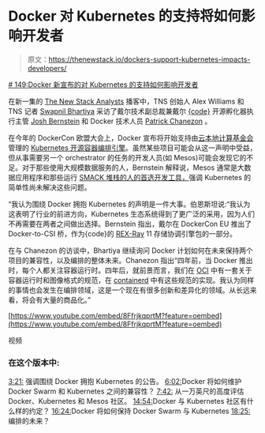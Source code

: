 # Docker 对 Kubernetes 的支持将如何影响开发者

> 原文：<https://thenewstack.io/dockers-support-kubernetes-impacts-developers/>

[# 149:Docker 新宣布的对 Kubernetes 的支持如何影响开发者](https://thenewstack.simplecast.com/episodes/149-how-dockers-newly-announced-support-for-kubernetes-impacts-developers)

在新一集的 [The New Stack Analysts](https://thenewstack.io/podcasts/analysts) 播客中，TNS 创始人 Alex Williams 和 TNS 记者 [Swapnil Bhartiya](https://twitter.com/swapnilbhartiya) 采访了戴尔技术副总裁兼戴尔 [{code}](http://web.archive.org/web/20180220231349/https://thecodeteam.com/) 开源孵化器执行主管 [Josh Bernstein](https://www.linkedin.com/in/jbernstein/) 和 Docker 技术人员 [Patrick Chanezon](https://www.linkedin.com/in/chanezon) 。

在今年的 DockerCon 欧盟大会上，Docker 宣布将开始支持由[云本地计算基金会](https://www.cncf.io/)管理的 [Kubernetes 开源容器编排引擎](https://thenewstack.io/docker-fully-embraces-kubernetes/)。虽然某些项目可能会从这一声明中受益，但从事需要另一个 orchestrator 的任务的开发人员(如 Mesos)可能会发现它的不足。对于那些使用大规模数据服务的人，Bernstein 解释说，Mesos 通常是大数据应用程序和那些运行 [SMACK 堆栈的人的首选开发工具，](https://thenewstack.io/the-smack-stack-on-mesospheres-dcos-gives-retailers-a-path-to-leave-amazon/)强调 Kubernetes 的简单性尚未解决这些问题。

“我认为围绕 Docker 拥抱 Kubernetes 的声明是一件大事。伯恩斯坦说:“我认为这表明了行业的前进方向，Kubernetes 生态系统得到了更广泛的采用，因为人们不再需要在两者之间做出选择。Bernstein 指出，戴尔在 DockerCon EU 推出了 Docker-to-CSI 桥，作为{code}的 [REX-Ray](https://github.com/thecodeteam/rexray) 11 存储协调引擎包的一部分。

在与 Chanezon 的访谈中，Bhartiya 继续询问 Docker 计划如何在未来保持两个项目的兼容性，以及编排的整体未来。Chanezon 指出“四年前，当 Docker 推出时，每个人都关注容器运行时。四年后，就前景而言，我们在 [OCI](https://www.opencontainers.org/) 中有一套关于容器运行时和图像格式的规范，在 [containerd](https://containerd.io/) 中有这些规范的实现。我认为同样的事情也会发生在编排领域，这是一个现在有很多创新和差异化的领域。从长远来看，将会有大量的商品化。”

[https://www.youtube.com/embed/8FfrjkqprtM?feature=oembed](https://www.youtube.com/embed/8FfrjkqprtM?feature=oembed)

视频

### 在这个版本中:

[3:21:](https://thenewstack.simplecast.com/episodes/149-how-dockers-newly-announced-support-for-kubernetes-impacts-developers?t=3:21) 强调围绕 Docker 拥抱 Kubernetes 的公告。
[6:02:](https://thenewstack.simplecast.com/episodes/149-how-dockers-newly-announced-support-for-kubernetes-impacts-developers?t=6:02)Docker 将如何维护 Docker Swarm 和 Kubernetes 之间的兼容性？
[7:42:](https://thenewstack.simplecast.com/episodes/149-how-dockers-newly-announced-support-for-kubernetes-impacts-developers?t=7:42) 从一万英尺的高度评估 Docker、Kubernetes 和 Mesos 社区。
[14:54:](https://thenewstack.simplecast.com/episodes/149-how-dockers-newly-announced-support-for-kubernetes-impacts-developers?t=14:54)Docker 与 Kubernetes 社区有什么样的约定？
[16:24:](https://thenewstack.simplecast.com/episodes/149-how-dockers-newly-announced-support-for-kubernetes-impacts-developers?t=16:24)Docker 将如何保持 Docker Swarm 与 Kubernetes
[18:25:](https://thenewstack.simplecast.com/episodes/149-how-dockers-newly-announced-support-for-kubernetes-impacts-developers?t=18:25) 编排的未来？

<svg xmlns:xlink="http://www.w3.org/1999/xlink" viewBox="0 0 68 31" version="1.1"><title>Group</title> <desc>Created with Sketch.</desc></svg>